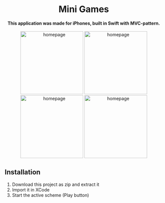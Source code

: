 <h1 align="center">Mini Games</h1>
<p align="center"><strong>This application was made for iPhones, built in Swift with MVC-pattern.</strong>
<br><br><img src="https://user-images.githubusercontent.com/90385724/193025880-2f4320f4-2e73-40d2-906b-48a3c453472c.png" alt="homepage" width="200" flex=1/> <img src="https://user-images.githubusercontent.com/90385724/193025886-e8353ade-ea15-4549-83f8-8a23db6729ed.png" alt="homepage" width="200" flex=1/>
<img src="https://user-images.githubusercontent.com/90385724/193025889-2cd58bc7-f482-4bbc-9a6d-391d17a85184.png" alt="homepage" width="200" flex=1/>
<img src="https://user-images.githubusercontent.com/90385724/193025893-f2368ce0-7dbf-4d59-98f3-2dee2b193bac.png" alt="homepage" width="200" flex=1/> </p>

<h2>Installation</h2>

1. Download this project as zip and extract it
2. Import it in XCode
3. Start the active scheme (Play button)
